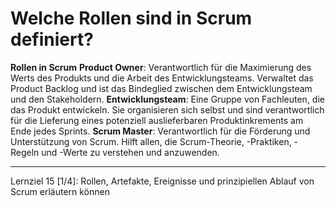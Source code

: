 # Welche **Rollen** sind in Scrum definiert?

**Rollen in Scrum**
**Product Owner**: Verantwortlich für die Maximierung des Werts des Produkts und die Arbeit des Entwicklungsteams. Verwaltet das Product Backlog und ist das Bindeglied zwischen dem Entwicklungsteam und den Stakeholdern.
**Entwicklungsteam**: Eine Gruppe von Fachleuten, die das Produkt entwickeln. Sie organisieren sich selbst und sind verantwortlich für die Lieferung eines potenziell auslieferbaren Produktinkrements am Ende jedes Sprints.
**Scrum Master**: Verantwortlich für die Förderung und Unterstützung von Scrum. Hilft allen, die Scrum-Theorie, -Praktiken, -Regeln und -Werte zu verstehen und anzuwenden.

---

Lernziel 15 \[1/4\]: Rollen, Artefakte, Ereignisse und prinzipiellen Ablauf von Scrum erläutern können
